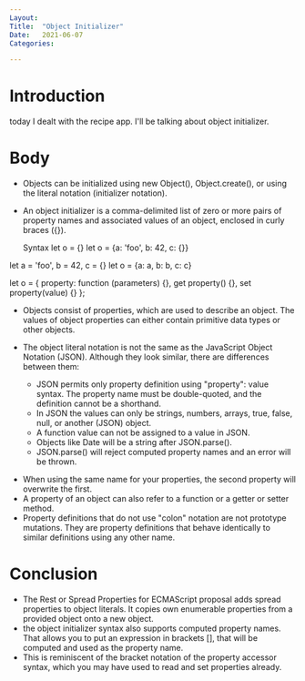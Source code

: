 ```yaml
---
Layout:
Title:	"Object Initializer"
Date:	2021-06-07
Categories:

---
```


# Introduction

today I dealt with the recipe app.
I'll be talking about object initializer.

# Body
- Objects can be initialized using new Object(), Object.create(), or using the literal notation (initializer notation). 
- An object initializer is a comma-delimited list of zero or more pairs of property names and associated values of an object, enclosed in curly braces ({}).

    Syntax
let o = {}
let o = {a: 'foo', b: 42, c: {}}

let a = 'foo', b = 42, c = {}
let o = {a: a, b: b, c: c}

let o = {
  property: function (parameters) {},
  get property() {},
  set property(value) {}
};

- Objects consist of properties, which are used to describe an object. The values of object properties can either contain primitive data types or other objects.

* The object literal notation is not the same as the JavaScript Object Notation (JSON). Although they look similar, there are differences between them:

   - JSON permits only property definition using "property": value syntax.  The property name must be double-quoted, and the definition cannot be a shorthand.
   - In JSON the values can only be strings, numbers, arrays, true, false, null, or another (JSON) object.
   - A function value can not be assigned to a value in JSON.
   - Objects like Date will be a string after JSON.parse().
   - JSON.parse() will reject computed property names and an error will be thrown.

- When using the same name for your properties, the second property will overwrite the first.
- A property of an object can also refer to a function or a getter or setter method.
- Property definitions that do not use "colon" notation are not prototype mutations. They are property definitions that behave identically to similar definitions using any other name.

# Conclusion

- The Rest or Spread Properties for ECMAScript proposal adds spread properties to object literals. It copies own enumerable properties from a provided object onto a new object.
-  the object initializer syntax also supports computed property names. That allows you to put an expression in brackets [], that will be computed and used as the property name. 
- This is reminiscent of the bracket notation of the property accessor syntax, which you may have used to read and set properties already.